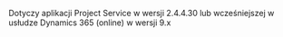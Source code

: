 Dotyczy aplikacji Project Service w wersji 2.4.4.30 lub wcześniejszej w usłudze Dynamics 365 (online) w wersji 9.x
